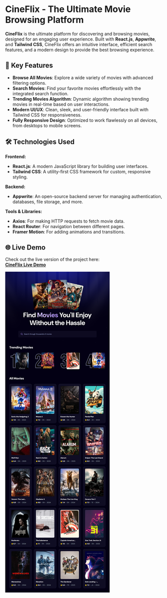 # CineFlix - The Ultimate Movie Browsing Platform

**CineFlix** is the ultimate platform for discovering and browsing movies, designed for an engaging user experience. Built with **React.js**, **Appwrite**, and **Tailwind CSS**, CineFlix offers an intuitive interface, efficient search features, and a modern design to provide the best browsing experience.  


## 🚀 Key Features

- **Browse All Movies**: Explore a wide variety of movies with advanced filtering options.
- **Search Movies**: Find your favorite movies effortlessly with the integrated search function.
- **Trending Movies Algorithm**: Dynamic algorithm showing trending movies in real-time based on user interactions.
- **Modern UI/UX**: Clean, sleek, and user-friendly interface built with Tailwind CSS for responsiveness.
- **Fully Responsive Design**: Optimized to work flawlessly on all devices, from desktops to mobile screens.

## 🛠️ Technologies Used

**Frontend:**  
- **React.js**: A modern JavaScript library for building user interfaces.
- **Tailwind CSS**: A utility-first CSS framework for custom, responsive styling.

**Backend:**  
- **Appwrite**: An open-source backend server for managing authentication, databases, file storage, and more.

**Tools & Libraries:**  
- **Axios**: For making HTTP requests to fetch movie data.
- **React Router**: For navigation between different pages.
- **Framer Motion**: For adding animations and transitions.

## 🌐 Live Demo

Check out the live version of the project here:  
[**CineFlix Live Demo**](https://cineflix-nxtflare.vercel.app/)

![CineFlix](https://raw.githubusercontent.com/asmaulhossain1128/CineFlix---The-Ultimate-Movie-World/refs/heads/main/public/CineFlix%20Design.png) 